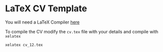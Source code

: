 # LaTeX CV Template

You will need a LaTeX Compiler [here](https://guides.lib.wayne.edu/latex/distributions)

To compile the CV modify the `cv.tex` file with your details and compile with `xelatex`

```
xelatex cv_12.tex
``` 
